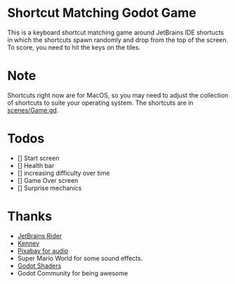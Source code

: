 # Shortcut Matching Godot Game

This is a keyboard shortcut matching game around JetBrains IDE shortucts
in which the shortcuts spawn randomly and drop from the top of the screen. To
score, you need to hit the keys on the tiles.

# Note

Shortcuts right now are for MacOS, so you may need to adjust the collection
of shortcuts to suite your operating system. The shortcuts are in
[scenes/Game.gd](/scenes/Game.gd#L16).

# Todos

- [] Start screen
- [] Health bar
- [] increasing difficulty over time
- [] Game Over screen
- [] Surprise mechanics

# Thanks

- [JetBrains Rider](https://jetbrains.com/rider)
- [Kenney](https://kenney.nl)
- [Pixabay for audio](https://pixabay.com/)
- Super Mario World for some sound effects.
- [Godot Shaders](https://godotshaders.com)
- Godot Community for being awesome
